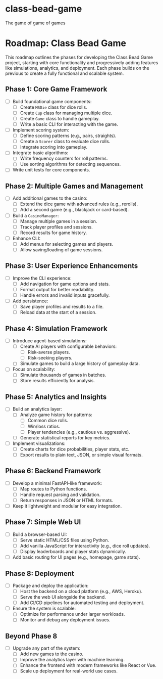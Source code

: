 # class-bead-game
The game of game of games

# Roadmap: Class Bead Game

This roadmap outlines the phases for developing the Class Bead Game project, starting with core functionality and progressively adding features like simulations, analytics, and deployment. Each phase builds on the previous to create a fully functional and scalable system.

## **Phase 1: Core Game Framework**
- [ ] Build foundational game components:
  - [ ] Create `MSDie` class for dice rolls.
  - [ ] Create `Cup` class for managing multiple dice.
  - [ ] Create `Game` class to handle gameplay.
  - [ ] Write a basic CLI for interacting with the game.
- [ ] Implement scoring system:
  - [ ] Define scoring patterns (e.g., pairs, straights).
  - [ ] Create a `Scorer` class to evaluate dice rolls.
  - [ ] Integrate scoring into gameplay.
- [ ] Integrate basic algorithms:
  - [ ] Write frequency counters for roll patterns.
  - [ ] Use sorting algorithms for detecting sequences.
- [ ] Write unit tests for core components.

## **Phase 2: Multiple Games and Management**
- [ ] Add additional games to the casino:
  - [ ] Extend the dice game with advanced rules (e.g., rerolls).
  - [ ] Add a second game (e.g., blackjack or card-based).
- [ ] Build a `CasinoManager`:
  - [ ] Manage multiple games in a session.
  - [ ] Track player profiles and sessions.
  - [ ] Record results for game history.
- [ ] Enhance CLI:
  - [ ] Add menus for selecting games and players.
  - [ ] Allow saving/loading of game sessions.

## **Phase 3: User Experience Enhancements**
- [ ] Improve the CLI experience:
  - [ ] Add navigation for game options and stats.
  - [ ] Format output for better readability.
  - [ ] Handle errors and invalid inputs gracefully.
- [ ] Add persistence:
  - [ ] Save player profiles and results to a file.
  - [ ] Reload data at the start of a session.

## **Phase 4: Simulation Framework**
- [ ] Introduce agent-based simulations:
  - [ ] Create AI players with configurable behaviors:
    - [ ] Risk-averse players.
    - [ ] Risk-seeking players.
  - [ ] Simulate games to build a large history of gameplay data.
- [ ] Focus on scalability:
  - [ ] Simulate thousands of games in batches.
  - [ ] Store results efficiently for analysis.

## **Phase 5: Analytics and Insights**
- [ ] Build an analytics layer:
  - [ ] Analyze game history for patterns:
    - [ ] Common dice rolls.
    - [ ] Win/loss ratios.
    - [ ] Player tendencies (e.g., cautious vs. aggressive).
  - [ ] Generate statistical reports for key metrics.
- [ ] Implement visualizations:
  - [ ] Create charts for dice probabilities, player stats, etc.
  - [ ] Export results to plain text, JSON, or simple visual formats.

## **Phase 6: Backend Framework**
- [ ] Develop a minimal FastAPI-like framework:
  - [ ] Map routes to Python functions.
  - [ ] Handle request parsing and validation.
  - [ ] Return responses in JSON or HTML formats.
- [ ] Keep it lightweight and modular for easy integration.

## **Phase 7: Simple Web UI**
- [ ] Build a browser-based UI:
  - [ ] Serve static HTML/CSS files using Python.
  - [ ] Add vanilla JavaScript for interactivity (e.g., dice roll updates).
  - [ ] Display leaderboards and player stats dynamically.
- [ ] Add basic routing for UI pages (e.g., homepage, game stats).

## **Phase 8: Deployment**
- [ ] Package and deploy the application:
  - [ ] Host the backend on a cloud platform (e.g., AWS, Heroku).
  - [ ] Serve the web UI alongside the backend.
  - [ ] Add CI/CD pipelines for automated testing and deployment.
- [ ] Ensure the system is scalable:
  - [ ] Optimize for performance under larger workloads.
  - [ ] Monitor and debug any deployment issues.

## **Beyond Phase 8**
- [ ] Upgrade any part of the system:
  - [ ] Add new games to the casino.
  - [ ] Improve the analytics layer with machine learning.
  - [ ] Enhance the frontend with modern frameworks like React or Vue.
  - [ ] Scale up deployment for real-world use cases.
